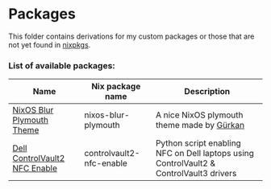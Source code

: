 # Packages
This folder contains derivations for my custom packages or those that are not yet found in [nixpkgs](https://github.com/NixOS/nixpkgs).


### List of available packages:

| Name | Nix package name | Description |
| ---- | ---------------- | ----------- |
| [NixOS Blur Plymouth Theme](https://git.gurkan.in/gurkan/nixos-blur-plymouth) | nixos-blur-plymouth | A nice NixOS plymouth theme made by [Gürkan](https://gurkan.in/)
| [Dell ControlVault2 NFC Enable](https://github.com/jacekkow/controlvault2-nfc-enable) | controlvault2-nfc-enable | Python script enabling NFC on Dell laptops using ControlVault2 & ControlVault3 drivers
